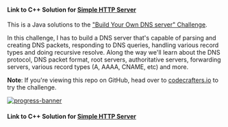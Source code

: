 #### Link to C++ Solution for [Simple HTTP Server](https://github.com/trungIsOnGithhub/HttpServerCpp)

This is a Java solutions to the
["Build Your Own DNS server" Challenge](https://app.codecrafters.io/courses/dns-server/overview).

In this challenge, I has to build a DNS server that's capable of parsing and
creating DNS packets, responding to DNS queries, handling various record types
and doing recursive resolve. Along the way we'll learn about the DNS protocol,
DNS packet format, root servers, authoritative servers, forwarding servers,
various record types (A, AAAA, CNAME, etc) and more.

**Note**: If you're viewing this repo on GitHub, head over to
[codecrafters.io](https://codecrafters.io) to try the challenge.

[![progress-banner](https://backend.codecrafters.io/progress/dns-server/f1da2dcb-5fc8-48e1-b942-106c70864fb0)](https://app.codecrafters.io/users/codecrafters-bot?r=2qF)
#### Link to C++ Solution for [Simple HTTP Server](https://github.com/trungIsOnGithhub/HttpServerCpp)
